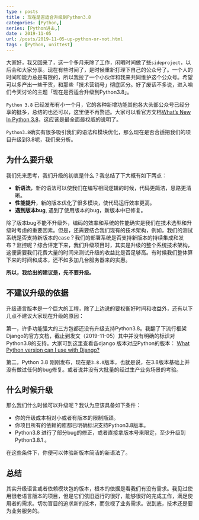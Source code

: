 ```yaml
---
type : posts
title : 现在是否适合升级到Python3.8 
categories: [Python,] 
series: [Python进击,]
date : 2019-11-05
url: /posts/2019-11-05-up-python-or-not.html
tags : [Python, unittest]
---
```


大家好，我又回来了，这一个多月来除了工作，闲暇时间做了些`sideproject`，以后会和大家分享。现在有些时间了，是时候重新打理下自己的公众号了。一个人的时间和能力总是有限的，所以我拉了一个小伙伴和我来共同维护这个公众号。希望可以多产出一些干货，和那些「技术营销号」彻底区分。好了废话不多说，进入咱们今天讨论的主题「现在是否适合升级到Python3.8」。

`Python 3.8` 已经发布有小一个月，它的各种新增功能其他各大头部公众号已经分享的挺多，总结的也还可以，这里便不再赘述。大家可以看官方文档[What’s New In Python 3.8](https://docs.python.org/3/whatsnew/3.8.html)，这应该是最全面最权威的说明了。

`Python3.8`确实有很多吸引我们的语法和模块优化，那么现在是否合适把我们的项目升级到3.8呢，我们来分析。

## 为什么要升级

我们先来思考，我们升级的初衷是什么？我总结了下大概有如下两点：

- **新语法**，新的语法可以使我们在编写相同逻辑的时候，代码更简洁，思路更清晰。
- **性能提升**，新的版本优化了很多模块，使代码运行效率更高。
- **遇到版本bug**, 遇到了使用版本的bug，新版本中已修复。



除了版本bug不能不升级外，编码的效率和系统的性能确实是我们在技术选型和升级时考虑的重要因素。但是，还需要结合我们现有的技术架构，例如，我们的测试系统是否支持新版本的case？我们的部署系统是否支持新版本的持续集成和发布？监控呢？综合评定下来，我们升级项目时，其实是升级的整个系统技术架构，这便需要我们花费大量的时间来测试升级的收益比是否足够高。有时候我们整体算下来的时间和成本，还不如多加几台服务器来的实惠。

**所以，我给出的建议是，先不要升级。**

## 不建议升级的依据

升级语言版本是一个巨大的工程，除了上边说的要权衡好时间和收益外，还有以下几点不建议大家现在升级的原因：

第一，许多功能强大的三方包都还没有升级支持Python3.8。我翻了下流行框架Django的官方文档，截止到发文（2019-11-05）其中并没有明确的标识对Python3.8的支持。大家可到这里查看各django 版本对应Python的版本： [What Python version can I use with Django?](https://docs.djangoproject.com/en/2.2/faq/install/#what-python-version-can-i-use-with-django)

第二，Python 3.8 刚刚发布，现在是`3.8.0`版本，也就是说，在3.8版本基础上并没有做过任何的bug修复。或者说并没有大批量的经过生产业务场景的考验。

## 什么时候升级

那么我们什么时候可以升级呢？我认为应该具备如下条件：

- 你的升级成本相对小或者有版本的限制瓶颈。
- 你项目所有的依赖的库都已明确标识支持Python3.8版本。
- Python3.8 进行了部分bug的修正，或者直接拿版本号来限定，至少升级到Python3.8.1 。

在这些条件下，你便可以体验新版本简洁的新语法了。

## 总结

其实升级语言或者依赖模块包的版本，根本的依据是看我们有没有需求。我见过使用很老语言版本的项目，但是它们依旧运行的很好，能够很好的完成工作，满足使用者的需求。切勿盲目的追求新的技术，而忽视了业务需求。说到底，技术还是要为业务服务的。

